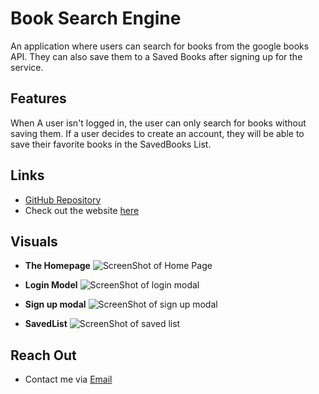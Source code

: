 # Book Search Engine

An application where users can search for books from the google books API. They can also save them to a Saved Books after signing up for the service.

## Features
When A user isn't logged in, the user can only search for books without saving them.
If a user decides to create an account, they will be able to save their favorite books in the 
SavedBooks List.

## Links 
- [GitHub Repository](https://github.com/Makispear/Book-Search-Engine)
- Check out the website [here](https://salty-eyrie-18268.herokuapp.com/)

## Visuals
- **The Homepage**
![ScreenShot of Home Page](/assets/images/Homepage.jpg?raw=true)

- **Login Model**
![ScreenShot of login modal](/assets/images/login.jpg?raw=true)

- **Sign up modal**
![ScreenShot of sign up modal](/assets/images/signup.jpg?raw=true)

- **SavedList**
![ScreenShot of saved list](/assets/images/savedlist.jpg?raw=true)


## Reach Out
- Contact me via [Email](mailto:maki-miko@hotmail.com)




